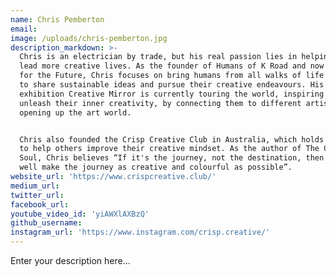 ```yaml
---
name: Chris Pemberton
email:
image: /uploads/chris-pemberton.jpg
description_markdown: >-
  Chris is an electrician by trade, but his real passion lies in helping people
  lead more creative lives. As the founder of Humans of K Road and now Humans
  for the Future, Chris focuses on bring humans from all walks of life together
  to share sustainable ideas and pursue their creative endeavours. His
  exhibition Creative Mirror is currently touring the world, inspiring people to
  unleash their inner creativity, by connecting them to different artists and
  opening up the art world.


  Chris also founded the Crisp Creative Club in Australia, which holds sessions
  to help others improve their creative mindset. As the author of The Creative
  Soul, Chris believes “If it's the journey, not the destination, then we may as
  well make the journey as creative and colourful as possible”.
website_url: 'https://www.crispcreative.club/'
medium_url:
twitter_url:
facebook_url:
youtube_video_id: 'yiAWXlAXBzQ'
github_username:
instagram_url: 'https://www.instagram.com/crisp.creative/'
---
```


Enter your description here...
